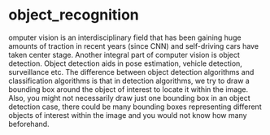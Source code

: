 # object_recognition
omputer vision is an interdisciplinary field that has been gaining huge amounts of traction in recent years (since CNN) and self-driving cars have taken center stage. Another integral part of computer vision is object detection. Object detection aids in pose estimation, vehicle detection, surveillance etc. The difference between object detection algorithms and classification algorithms is that in detection algorithms, we try to draw a bounding box around the object of interest to locate it within the image. Also, you might not necessarily draw just one bounding box in an object detection case, there could be many bounding boxes representing different objects of interest within the image and you would not know how many beforehand. 
